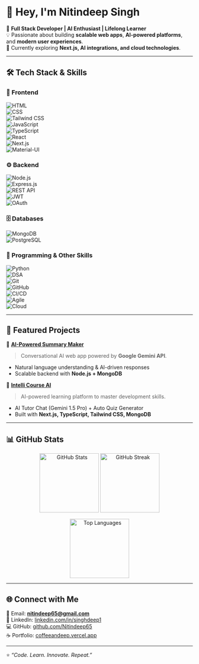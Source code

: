 # 👋 Hey, I'm Nitindeep Singh  

🚀 **Full Stack Developer | AI Enthusiast | Lifelong Learner**  
💡 Passionate about building **scalable web apps**, **AI-powered platforms**, and **modern user experiences**.  
🌱 Currently exploring **Next.js, AI integrations, and cloud technologies**.  

---

## 🛠️ Tech Stack & Skills  

### 🎨 Frontend  
![HTML](https://img.shields.io/badge/HTML5-E34F26?style=for-the-badge&logo=html5&logoColor=white)  
![CSS](https://img.shields.io/badge/CSS3-1572B6?style=for-the-badge&logo=css3&logoColor=white)  
![Tailwind CSS](https://img.shields.io/badge/TailwindCSS-38B2AC?style=for-the-badge&logo=tailwindcss&logoColor=white)  
![JavaScript](https://img.shields.io/badge/JavaScript-323330?style=for-the-badge&logo=javascript&logoColor=F7DF1E)  
![TypeScript](https://img.shields.io/badge/TypeScript-007ACC?style=for-the-badge&logo=typescript&logoColor=white)  
![React](https://img.shields.io/badge/React-20232A?style=for-the-badge&logo=react&logoColor=61DAFB)  
![Next.js](https://img.shields.io/badge/Next.js-000000?style=for-the-badge&logo=nextdotjs&logoColor=white)  
![Material-UI](https://img.shields.io/badge/Material--UI-0081CB?style=for-the-badge&logo=mui&logoColor=white)  

### ⚙️ Backend  
![Node.js](https://img.shields.io/badge/Node.js-339933?style=for-the-badge&logo=nodedotjs&logoColor=white)  
![Express.js](https://img.shields.io/badge/Express.js-000000?style=for-the-badge&logo=express&logoColor=white)  
![REST API](https://img.shields.io/badge/REST-02569B?style=for-the-badge&logo=rest&logoColor=white)  
![JWT](https://img.shields.io/badge/JWT-black?style=for-the-badge&logo=jsonwebtokens)  
![OAuth](https://img.shields.io/badge/OAuth-3A7EBB?style=for-the-badge&logo=openid&logoColor=white)  

### 🗄️ Databases  
![MongoDB](https://img.shields.io/badge/MongoDB-47A248?style=for-the-badge&logo=mongodb&logoColor=white)  
![PostgreSQL](https://img.shields.io/badge/PostgreSQL-316192?style=for-the-badge&logo=postgresql&logoColor=white)  

### 🐍 Programming & Other Skills  
![Python](https://img.shields.io/badge/Python-3776AB?style=for-the-badge&logo=python&logoColor=white)  
![DSA](https://img.shields.io/badge/Data%20Structures%20&%20Algorithms-blue?style=for-the-badge)  
![Git](https://img.shields.io/badge/Git-F05032?style=for-the-badge&logo=git&logoColor=white)  
![GitHub](https://img.shields.io/badge/GitHub-181717?style=for-the-badge&logo=github)  
![CI/CD](https://img.shields.io/badge/CI%2FCD-2088FF?style=for-the-badge&logo=githubactions&logoColor=white)  
![Agile](https://img.shields.io/badge/Agile%20%2F%20Scrum-2496ED?style=for-the-badge&logo=scrumalliance&logoColor=white)  
![Cloud](https://img.shields.io/badge/Cloud-Vercel%20%7C%20Netlify-black?style=for-the-badge&logo=vercel)  

---

## 📌 Featured Projects  

🔹 **[AI-Powered Summary Maker](https://cr-ai.vercel.app/)**  
> Conversational AI web app powered by **Google Gemini API**.  
- Natural language understanding & AI-driven responses  
- Scalable backend with **Node.js + MongoDB**  

🔹 **[Intelli Course AI](https://intelli-course-ai.vercel.app/)**  
> AI-powered learning platform to master development skills.  
- AI Tutor Chat (Gemini 1.5 Pro) + Auto Quiz Generator  
- Built with **Next.js, TypeScript, Tailwind CSS, MongoDB**  

---

## 📊 GitHub Stats  

<p align="center">
  <img src="https://github-readme-stats.vercel.app/api?username=Nitindeep65&show_icons=true&theme=radical" alt="GitHub Stats" height="160"/>
  <img src="https://github-readme-streak-stats.herokuapp.com/?user=Nitindeep65&theme=radical" alt="GitHub Streak" height="160"/>
</p>

<p align="center">
  <img src="https://github-readme-stats.vercel.app/api/top-langs/?username=Nitindeep65&layout=compact&theme=radical" alt="Top Languages" height="160"/>
</p>

---

## 🌐 Connect with Me  

📩 Email: **nitindeep65@gmail.com**  
💼 LinkedIn: [linkedin.com/in/singhdeep1](https://www.linkedin.com/in/singhdeep1/)  
💻 GitHub: [github.com/Nitindeep65](https://github.com/Nitindeep65)  
☕ Portfolio: [coffeeandeep.vercel.app](https://coffeeandeep.vercel.app/)  

---

⭐️ *“Code. Learn. Innovate. Repeat.”*  
